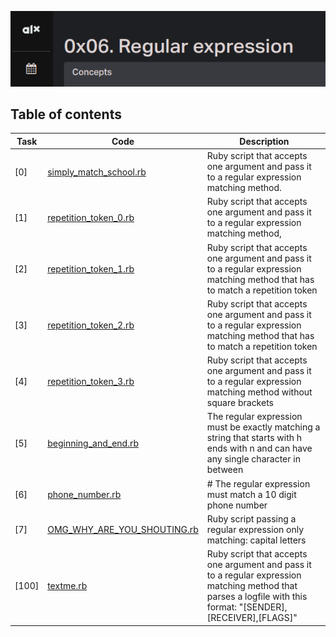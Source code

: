 ![Shell loops](assets/regexp.png)

## Table of contents
Task | Code | Description
-----|------ | -----------
[0] | [simply_match_school.rb](./0-simply_match_school.rb) |  Ruby script that accepts one argument and pass it to a regular expression matching method.
[1] | [repetition_token_0.rb](./1-repetition_token_0.rb) | Ruby script that accepts one argument and pass it to a regular expression matching method,
[2] | [repetition_token_1.rb](./2-repetition_token_1.rb) | Ruby script that accepts one argument and pass it to a regular expression matching method that has to match a repetition token
[3] | [repetition_token_2.rb](./3-repetition_token_2.rb) | Ruby script that accepts one argument and pass it to a regular expression matching method that has to match a repetition token
[4] | [repetition_token_3.rb](./4-repetition_token_3.rb) | Ruby script that accepts one argument and pass it to a regular expression matching method without square brackets
[5] | [beginning_and_end.rb](./5-beginning_and_end.rb) | The regular expression must be exactly matching a string that starts with h ends with n and can have any single character in between
[6] | [phone_number.rb](./6-phone_number.rb) | # The regular expression must match a 10 digit phone number
[7] | [OMG_WHY_ARE_YOU_SHOUTING.rb](./7-OMG_WHY_ARE_YOU_SHOUTING.rb) | Ruby script passing a regular expression only matching: capital letters
[100] | [textme.rb](./100-textme.rb) | Ruby script that accepts one argument and pass it to a regular expression matching method that parses a logfile with this format: "[SENDER],[RECEIVER],[FLAGS]"
